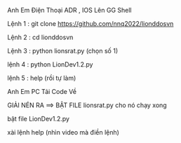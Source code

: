 Anh Em Điện Thoại ADR , IOS Lên GG Shell 

Lệnh 1 : git clone https://github.com/nnq2022/lionddosvn

Lệnh 2 : cd lionddosvn

Lệnh 3 : python lionsrat.py (chọn số 1)

lệnh 4 : python LionDev1.2.py

lệnh 5 : help (rồi tự làm)




Anh Em PC Tải Code Về 

GIẢI NÉN RA ==> BẬT FILE lionsrat.py cho nó chạy xong 

bật file LionDev1.2.py 

xài lệnh help (nhìn video mà điền lệnh) 
